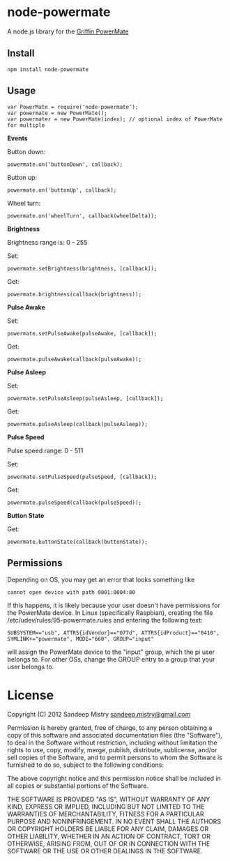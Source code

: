 node-powermate
==============

A node.js library for the [Griffin PowerMate](http://store.griffintechnology.com/laptops/powermate)

Install
-------

    npm install node-powermate

Usage
-----

    var PowerMate = require('node-powermate');
    var powermate = new PowerMate();
    var powermater = new PowerMate(index); // optional index of PowerMate for multiple

__Events__

Button down:

	powermate.on('buttonDown', callback);

Button up:

	powermate.on('buttonUp', callback);

Wheel turn:

	powermate.on('wheelTurn', callback(wheelDelta));

__Brightness__

Brightness range is: 0 - 255

Set:

    powermate.setBrightness(brightness, [callback]);

Get:

	powermate.brightness(callback(brightness));

__Pulse Awake__

Set:

    powermate.setPulseAwake(pulseAwake, [callback]);

Get:

	powermate.pulseAwake(callback(pulseAwake));

__Pulse Asleep__

Set:

    powermate.setPulseAsleep(pulseAsleep, [callback]);

Get:

	powermate.pulseAsleep(callback(pulseAsleep));

__Pulse Speed__

Pulse speed range: 0 - 511

Set:

    powermate.setPulseSpeed(pulseSpeed, [callback]);

Get:

	powermate.pulseSpeed(callback(pulseSpeed));

__Button State__

Get:

	powermate.buttonState(callback(buttonState));

Permissions
-----
Depending on OS, you may get an error that looks something like 

    cannot open device with path 0001:0004:00
    
If this happens, it is likely because your user doesn't have permissions for the PowerMate device. In Linux (specifically Raspbian), creating the file /etc/udev/rules/95-powermate.rules and entering the following text:

    SUBSYSTEM=="usb", ATTRS{idVendor}=="077d", ATTRS{idProduct}=="0410", SYMLINK+="powermate", MODE="660", GROUP="input"

will assign the PowerMate device to the "input" group, which the pi user belongs to. For other OSs, change the GROUP entry to a group that your user belongs to.

License
========

Copyright (C) 2012 Sandeep Mistry <sandeep.mistry@gmail.com>

Permission is hereby granted, free of charge, to any person obtaining a copy of this software and associated documentation files (the "Software"), to deal in the Software without restriction, including without limitation the rights to use, copy, modify, merge, publish, distribute, sublicense, and/or sell copies of the Software, and to permit persons to whom the Software is furnished to do so, subject to the following conditions:

The above copyright notice and this permission notice shall be included in all copies or substantial portions of the Software.

THE SOFTWARE IS PROVIDED "AS IS", WITHOUT WARRANTY OF ANY KIND, EXPRESS OR IMPLIED, INCLUDING BUT NOT LIMITED TO THE WARRANTIES OF MERCHANTABILITY, FITNESS FOR A PARTICULAR PURPOSE AND NONINFRINGEMENT. IN NO EVENT SHALL THE AUTHORS OR COPYRIGHT HOLDERS BE LIABLE FOR ANY CLAIM, DAMAGES OR OTHER LIABILITY, WHETHER IN AN ACTION OF CONTRACT, TORT OR OTHERWISE, ARISING FROM, OUT OF OR IN CONNECTION WITH THE SOFTWARE OR THE USE OR OTHER DEALINGS IN THE SOFTWARE.

